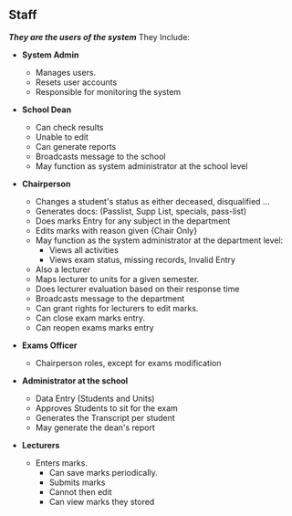 

## Staff
___They are the users of the system___
They Include:
* __System Admin__
    * Manages users.
    * Resets user accounts
    * Responsible for monitoring the system
* __School Dean__
    * Can check results
    * Unable to edit
    * Can generate reports
    * Broadcasts message to the school
    * May function as system administrator at the school level
* __Chairperson__
    * Changes a student's status as either deceased, disqualified ...
    * Generates docs: (Passlist, Supp List, specials, pass-list)
    * Does marks Entry for any subject in the department
    * Edits marks with reason given {Chair Only}
    * May function as the system administrator at the department level:
        * Views all activities
        * Views exam status, missing records, Invalid Entry
    * Also a lecturer
    * Maps lecturer to units for a given semester.
    * Does lecturer evaluation based on their response time
    * Broadcasts message to the department
    * Can grant rights for lecturers to edit marks.
    * Can close exam marks entry.
    * Can reopen exams marks entry
* __Exams Officer__
    * Chairperson roles, except for exams modification


* __Administrator at the school__
    * Data Entry (Students and Units)
    * Approves Students to sit for the exam
    * Generates the Transcript per student
    * May generate the dean's report

* __Lecturers__
    * Enters marks.
        * Can save marks periodically.
        * Submits marks
        * Cannot then edit
        * Can view marks they stored
